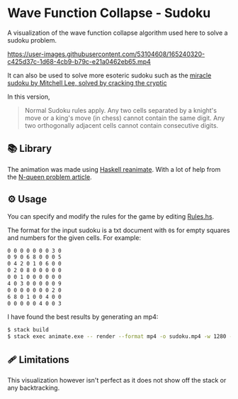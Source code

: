 # Wave Function Collapse - Sudoku

A visualization of the wave function collapse algorithm used here to solve a sudoku problem.

https://user-images.githubusercontent.com/53104608/165240320-c425d37c-1d68-4cb9-b79c-e21a0462eb65.mp4

It can also be used to solve more esoteric sudoku such as the [miracle sudoku by Mitchell Lee, solved by cracking the cryptic](https://www.youtube.com/watch?v=yKf9aUIxdb4)

In this version,

> Normal Sudoku rules apply. Any two cells separated by a knight's move or a king's move (in chess) cannot contain the same digit. Any two orthogonally adjacent cells cannot contain consecutive digits.

## 📚 Library

The animation was made using [Haskell reanimate](https://hackage.haskell.org/package/reanimate). With a lot of help from the [N-queen problem article](https://williamyaoh.com/posts/2020-05-31-reanimate-nqueens-tutorial.html).

## ⚙ Usage

You can specify and modify the rules for the game by editing [Rules.hs](https://github.com/Garfield1002/wave-function-collapse-sudoku/blob/master/src/Rules.hs).

The format for the input sudoku is a txt document with `0`s for empty squares and numbers for the given cells. For example:

```txt
0 0 0 0 0 0 0 3 0
0 9 0 6 8 0 0 0 5
0 4 2 0 1 0 6 0 0
0 2 0 8 0 0 0 0 0
0 0 1 0 0 0 0 0 0
4 0 3 0 0 0 0 0 9
0 0 0 0 0 0 0 2 0
6 8 0 1 0 0 4 0 0
0 0 0 0 0 4 0 0 3
```

I have found the best results by generating an mp4:

```bash
$ stack build
$ stack exec animate.exe -- render --format mp4 -o sudoku.mp4 -w 1280 -h 720 --fps 24
```

## 🩹 Limitations

This visualization however isn't perfect as it does not show off the stack or any backtracking.
